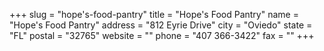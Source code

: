 +++
slug = "hope's-food-pantry"
title = "Hope's Food Pantry"
name = "Hope's Food Pantry"
address = "812 Eyrie Drive"
city = "Oviedo"
state = "FL"
postal = "32765"
website = ""
phone = "407 366-3422"
fax = ""
+++
